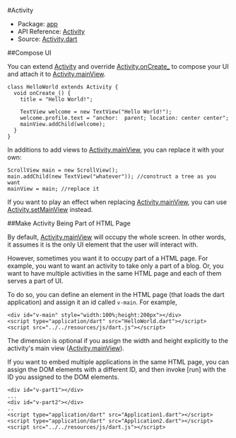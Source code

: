 #Activity

* Package: [app](api:)
* API Reference: [Activity](api:app)
* Source: [Activity.dart](source:client/app/src)

##Compose UI

You can extend [Activity](api:app) and override [Activity.onCreate_](api:app) to
compose your UI and attach it to [Activity.mainView](api:app).

    class HelloWorld extends Activity {
      void onCreate_() {
        title = "Hello World!";
    
        TextView welcome = new TextView("Hello World!");
        welcome.profile.text = "anchor:  parent; location: center center";
        mainView.addChild(welcome);
      }
    }

In additions to add views to [Activity.mainView](api:app), you can replace it with your own:

    ScrollView main = new ScrollView();
    main.addChild(new TextView("whatever")); //construct a tree as you want
    mainView = main; //replace it

If you want to play an effect when replacing [Activity.mainView](api:app), you can use [Activity.setMainView](api:app) instead.

##Make Activity Being Part of HTML Page

By default, [Activity.mainView](api:app) will occupy the whole screen. In other words, it assumes it is the only UI element that the user will interact with.

However, sometimes you want it to occupy part of a HTML page. For example, you want to want an activity to take only a part of a blog. Or, you want to have multiple activities in the same HTML page and each of them serves a part of UI.

To do so, you can define an element in the HTML page (that loads the dart
application) and assign it an id called `v-main`. For example,

    <div id="v-main" style="width:100%;height:200px"></div>
    <script type="application/dart" src="HelloWorld.dart"></script>
    <script src="../../resources/js/dart.js"></script>

The dimension is optional if you assign the width and height explicitly to the activity's main view ([Activity.mainView](api:app)).

If you want to embed multiple applications in the same HTML page, you can assign
the DOM elements with a different ID, and then invoke [run] with the ID you assigned to the DOM elements.

    <div id="v-part1"></div>
    ...
    <div id="v-part2"></div>
    ..
    <script type="application/dart" src="Application1.dart"></script>
    <script type="application/dart" src="Application2.dart"></script>
    <script src="../../resources/js/dart.js"></script>
